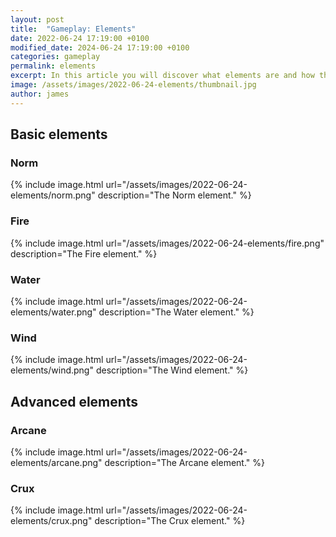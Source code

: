 ```yaml
---
layout: post
title:  "Gameplay: Elements"
date: 2022-06-24 17:19:00 +0100
modified_date: 2024-06-24 17:19:00 +0100
categories: gameplay
permalink: elements
excerpt: In this article you will discover what elements are and how they are used in the Grand Archive TCG.
image: /assets/images/2022-06-24-elements/thumbnail.jpg
author: james
---
```


## Basic elements

### Norm

{% include image.html url="/assets/images/2022-06-24-elements/norm.png" description="The Norm element." %}

### Fire

{% include image.html url="/assets/images/2022-06-24-elements/fire.png" description="The Fire element." %}

### Water

{% include image.html url="/assets/images/2022-06-24-elements/water.png" description="The Water element." %}

### Wind

{% include image.html url="/assets/images/2022-06-24-elements/wind.png" description="The Wind element." %}

## Advanced elements

### Arcane

{% include image.html url="/assets/images/2022-06-24-elements/arcane.png" description="The Arcane element." %}

### Crux

{% include image.html url="/assets/images/2022-06-24-elements/crux.png" description="The Crux element." %}